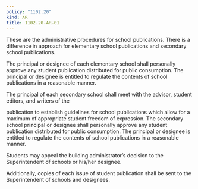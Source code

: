 ```yaml
---
policy: "1102.20"
kind: AR
title: 1102.20-AR-01
---
```


These are the administrative procedures for school publications. There is a difference in approach for elementary
school publications and secondary school publications.

The principal or designee of each elementary school shall personally approve any student publication distributed for
public consumption. The principal or designee is entitled to regulate the contents of school publications in a
reasonable manner.

The principal of each secondary school shall meet with the advisor, student editors, and writers of the

publication to establish guidelines for school publications which allow for a maximum of appropriate student
freedom of expression. The secondary school principal or designee shall personally approve any student publication
distributed for public consumption. The principal or designee is entitled to regulate the contents of school
publications in a reasonable manner.

Students may appeal the building administrator’s decision to the Superintendent of schools or his/her designee.

Additionally, copies of each issue of student publication shall be sent to the Superintendent of schools and designees.

